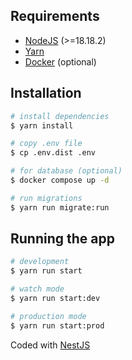 ## Requirements

* [NodeJS](https://nodejs.org/en/download) (>=18.18.2)
* [Yarn](https://classic.yarnpkg.com/lang/en/docs/install/#mac-stable)
* [Docker](https://docs.docker.com/desktop/install/mac-install) (optional)

## Installation

```bash
# install dependencies
$ yarn install

# copy .env file
$ cp .env.dist .env 

# for database (optional)
$ docker compose up -d

# run migrations
$ yarn run migrate:run
```

## Running the app

```bash
# development
$ yarn run start

# watch mode
$ yarn run start:dev

# production mode
$ yarn run start:prod
```

Coded with [NestJS](https://nestjs.com)